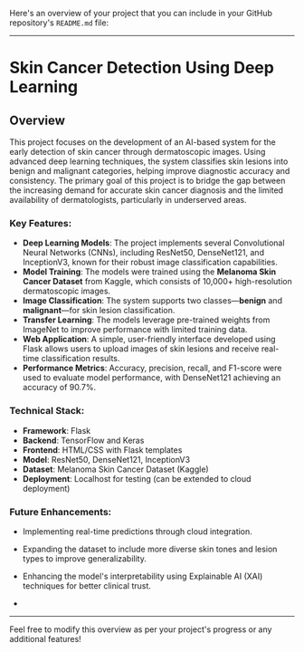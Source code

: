 Here's an overview of your project that you can include in your GitHub repository's `README.md` file:

---

# Skin Cancer Detection Using Deep Learning

## Overview
This project focuses on the development of an AI-based system for the early detection of skin cancer through dermatoscopic images. Using advanced deep learning techniques, the system classifies skin lesions into benign and malignant categories, helping improve diagnostic accuracy and consistency. The primary goal of this project is to bridge the gap between the increasing demand for accurate skin cancer diagnosis and the limited availability of dermatologists, particularly in underserved areas.

### Key Features:
- **Deep Learning Models**: The project implements several Convolutional Neural Networks (CNNs), including ResNet50, DenseNet121, and InceptionV3, known for their robust image classification capabilities.
- **Model Training**: The models were trained using the **Melanoma Skin Cancer Dataset** from Kaggle, which consists of 10,000+ high-resolution dermatoscopic images.
- **Image Classification**: The system supports two classes—**benign** and **malignant**—for skin lesion classification.
- **Transfer Learning**: The models leverage pre-trained weights from ImageNet to improve performance with limited training data.
- **Web Application**: A simple, user-friendly interface developed using Flask allows users to upload images of skin lesions and receive real-time classification results.
- **Performance Metrics**: Accuracy, precision, recall, and F1-score were used to evaluate model performance, with DenseNet121 achieving an accuracy of 90.7%.

### Technical Stack:
- **Framework**: Flask
- **Backend**: TensorFlow and Keras
- **Frontend**: HTML/CSS with Flask templates
- **Model**: ResNet50, DenseNet121, InceptionV3
- **Dataset**: Melanoma Skin Cancer Dataset (Kaggle)
- **Deployment**: Localhost for testing (can be extended to cloud deployment)

### Future Enhancements:
- Implementing real-time predictions through cloud integration.
- Expanding the dataset to include more diverse skin tones and lesion types to improve generalizability.
- Enhancing the model's interpretability using Explainable AI (XAI) techniques for better clinical trust.

- 

---

Feel free to modify this overview as per your project's progress or any additional features!
